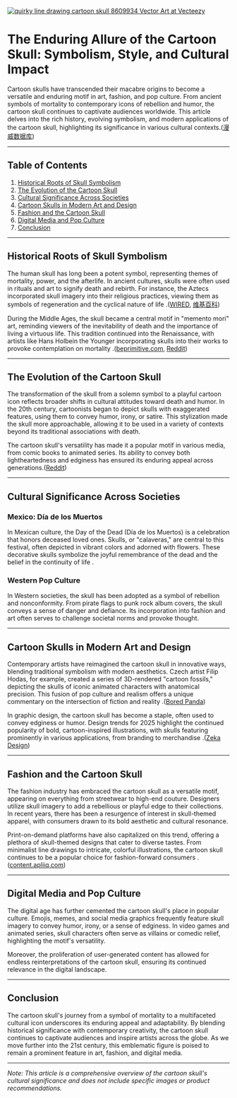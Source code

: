 [![quirky line drawing cartoon skull 8609934 Vector Art at Vecteezy](https://tse3.mm.bing.net/th?id=OIP.IZiYCk1FYVQVTf-3lx9rugHaJb\&pid=Api)](https://www.vecteezy.com/vector-art/8609934-quirky-line-drawing-cartoon-skull)

# The Enduring Allure of the Cartoon Skull: Symbolism, Style, and Cultural Impact

Cartoon skulls have transcended their macabre origins to become a versatile and enduring motif in art, fashion, and pop culture. From ancient symbols of mortality to contemporary icons of rebellion and humor, the cartoon skull continues to captivate audiences worldwide. This article delves into the rich history, evolving symbolism, and modern applications of the cartoon skull, highlighting its significance in various cultural contexts.([漫威数据库][1])

---

## Table of Contents

1. [Historical Roots of Skull Symbolism](#historical-roots-of-skull-symbolism)
2. [The Evolution of the Cartoon Skull](#the-evolution-of-the-cartoon-skull)
3. [Cultural Significance Across Societies](#cultural-significance-across-societies)
4. [Cartoon Skulls in Modern Art and Design](#cartoon-skulls-in-modern-art-and-design)
5. [Fashion and the Cartoon Skull](#fashion-and-the-cartoon-skull)
6. [Digital Media and Pop Culture](#digital-media-and-pop-culture)
7. [Conclusion](#conclusion)

---

## Historical Roots of Skull Symbolism

The human skull has long been a potent symbol, representing themes of mortality, power, and the afterlife. In ancient cultures, skulls were often used in rituals and art to signify death and rebirth. For instance, the Aztecs incorporated skull imagery into their religious practices, viewing them as symbols of regeneration and the cyclical nature of life .([WIRED][2], [维基百科][3])

During the Middle Ages, the skull became a central motif in "memento mori" art, reminding viewers of the inevitability of death and the importance of living a virtuous life. This tradition continued into the Renaissance, with artists like Hans Holbein the Younger incorporating skulls into their works to provoke contemplation on mortality .([beprimitive.com][4], [Reddit][5])

---

## The Evolution of the Cartoon Skull

The transformation of the skull from a solemn symbol to a playful cartoon icon reflects broader shifts in cultural attitudes toward death and humor. In the 20th century, cartoonists began to depict skulls with exaggerated features, using them to convey humor, irony, or satire. This stylization made the skull more approachable, allowing it to be used in a variety of contexts beyond its traditional associations with death.

The cartoon skull's versatility has made it a popular motif in various media, from comic books to animated series. Its ability to convey both lightheartedness and edginess has ensured its enduring appeal across generations.([Reddit][5])

---

## Cultural Significance Across Societies

### Mexico: Día de los Muertos

In Mexican culture, the Day of the Dead (Día de los Muertos) is a celebration that honors deceased loved ones. Skulls, or "calaveras," are central to this festival, often depicted in vibrant colors and adorned with flowers. These decorative skulls symbolize the joyful remembrance of the dead and the belief in the continuity of life .

### Western Pop Culture

In Western societies, the skull has been adopted as a symbol of rebellion and nonconformity. From pirate flags to punk rock album covers, the skull conveys a sense of danger and defiance. Its incorporation into fashion and art often serves to challenge societal norms and provoke thought.

---

## Cartoon Skulls in Modern Art and Design

Contemporary artists have reimagined the cartoon skull in innovative ways, blending traditional symbolism with modern aesthetics. Czech artist Filip Hodas, for example, created a series of 3D-rendered "cartoon fossils," depicting the skulls of iconic animated characters with anatomical precision. This fusion of pop culture and realism offers a unique commentary on the intersection of fiction and reality .([Bored Panda][6])

In graphic design, the cartoon skull has become a staple, often used to convey edginess or humor. Design trends for 2025 highlight the continued popularity of bold, cartoon-inspired illustrations, with skulls featuring prominently in various applications, from branding to merchandise .([Zeka Design][7])

---

## Fashion and the Cartoon Skull

The fashion industry has embraced the cartoon skull as a versatile motif, appearing on everything from streetwear to high-end couture. Designers utilize skull imagery to add a rebellious or playful edge to their collections. In recent years, there has been a resurgence of interest in skull-themed apparel, with consumers drawn to its bold aesthetic and cultural resonance.

Print-on-demand platforms have also capitalized on this trend, offering a plethora of skull-themed designs that cater to diverse tastes. From minimalist line drawings to intricate, colorful illustrations, the cartoon skull continues to be a popular choice for fashion-forward consumers .([content.apliiq.com][8])

---

## Digital Media and Pop Culture

The digital age has further cemented the cartoon skull's place in popular culture. Emojis, memes, and social media graphics frequently feature skull imagery to convey humor, irony, or a sense of edginess. In video games and animated series, skull characters often serve as villains or comedic relief, highlighting the motif's versatility.

Moreover, the proliferation of user-generated content has allowed for endless reinterpretations of the cartoon skull, ensuring its continued relevance in the digital landscape.

---

## Conclusion

The cartoon skull's journey from a symbol of mortality to a multifaceted cultural icon underscores its enduring appeal and adaptability. By blending historical significance with contemporary creativity, the cartoon skull continues to captivate audiences and inspire artists across the globe. As we move further into the 21st century, this emblematic figure is poised to remain a prominent feature in art, fashion, and digital media.

---

*Note: This article is a comprehensive overview of the cartoon skull's cultural significance and does not include specific images or product recommendations.*

[1]: https://marvel.fandom.com/wiki/Glossary%3ASkull_Symbol?utm_source=chatgpt.com "Glossary:Skull Symbol | Marvel Database - Fandom"
[2]: https://www.wired.com/2007/04/skulls-in-art-a?utm_source=chatgpt.com "Skulls in Art and Culture"
[3]: https://en.wikipedia.org/wiki/Skull_art?utm_source=chatgpt.com "Skull art - Wikipedia"
[4]: https://www.beprimitive.com/blog/fascination-with-death-skull-symbolism?utm_source=chatgpt.com "Fascination with Death – Skull Symbolism - Primitive"
[5]: https://www.reddit.com/r/ArtHistory/comments/psl4ro/why_is_the_skull_so_randomly_painted_across_the/?utm_source=chatgpt.com "Why is the skull so randomly painted across the canvas? (Hans ..."
[6]: https://www.boredpanda.com/cartoon-fossils-skulls-filip-hodass/?utm_source=chatgpt.com "Anatomically Correct Skulls Of Popular Cartoon Characters By ..."
[7]: https://www.zekagraphic.com/11-graphic-design-trends-2025/?utm_source=chatgpt.com "11 Graphic Design Trends 2025 - Zeka Design"
[8]: https://content.apliiq.com/15-design-trends-for-print-on-demand-in-2025/?utm_source=chatgpt.com "15 Design Trends for Print-on-Demand in 2025 - Apliiq Blog"
